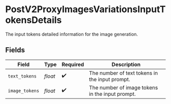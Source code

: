 # PostV2ProxyImagesVariationsInputTokensDetails

The input tokens detailed information for the image generation.


## Fields

| Field                                           | Type                                            | Required                                        | Description                                     |
| ----------------------------------------------- | ----------------------------------------------- | ----------------------------------------------- | ----------------------------------------------- |
| `text_tokens`                                   | *float*                                         | :heavy_check_mark:                              | The number of text tokens in the input prompt.  |
| `image_tokens`                                  | *float*                                         | :heavy_check_mark:                              | The number of image tokens in the input prompt. |